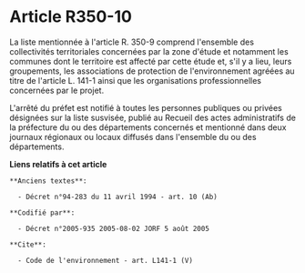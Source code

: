 # Article R350-10

La liste mentionnée à l'article R. 350-9 comprend l'ensemble des collectivités territoriales concernées par la zone d'étude
et notamment les communes dont le territoire est affecté par cette étude et, s'il y a lieu, leurs groupements, les
associations de protection de l'environnement agréées au titre de l'article L. 141-1 ainsi que les organisations
professionnelles concernées par le projet. 

L'arrêté du préfet est notifié à toutes les personnes publiques ou privées désignées sur la liste susvisée, publié au Recueil
des actes administratifs de la préfecture du ou des départements concernés et mentionné dans deux journaux régionaux ou
locaux diffusés dans l'ensemble du ou des départements.

**Liens relatifs à cet article**

	**Anciens textes**:

	  - Décret n°94-283 du 11 avril 1994 - art. 10 (Ab)

	**Codifié par**:

	  - Décret n°2005-935 2005-08-02 JORF 5 août 2005

	**Cite**:

	  - Code de l'environnement - art. L141-1 (V)
